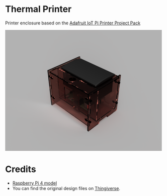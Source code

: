 # Thermal Printer

Printer enclosure based on the [Adafruit IoT Pi Printer Project Pack](https://www.adafruit.com/product/1289)

![Render of the printer and enclosure](images/render.png)

# Credits

- [Raspberry Pi 4 model](https://www.thingiverse.com/thing:3778297)
- You can find the original design files on [Thingiverse](https://www.thingiverse.com/thing:142857).
